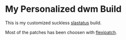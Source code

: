# My Personalized dwm Build

This is my customized suckless [slastatus](https://tools.suckless.org/slstatus/) build.

Most of the patches has been choosen with [flexipatch](https://github.com/bakkeby/dwm-flexipatch).

